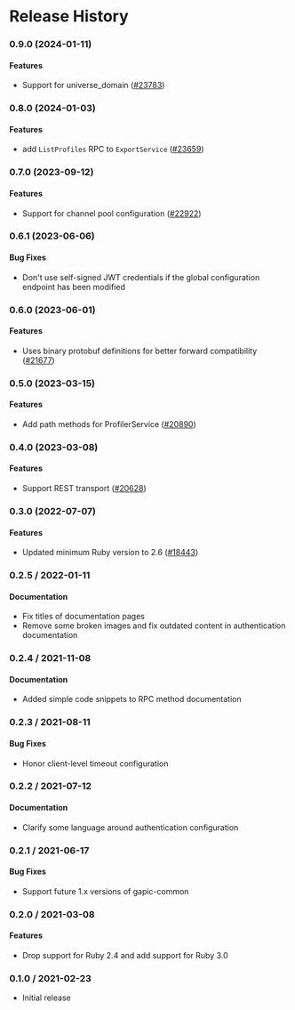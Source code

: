 # Release History

### 0.9.0 (2024-01-11)

#### Features

* Support for universe_domain ([#23783](https://github.com/googleapis/google-cloud-ruby/issues/23783)) 

### 0.8.0 (2024-01-03)

#### Features

* add `ListProfiles` RPC to `ExportService` ([#23659](https://github.com/googleapis/google-cloud-ruby/issues/23659)) 

### 0.7.0 (2023-09-12)

#### Features

* Support for channel pool configuration ([#22922](https://github.com/googleapis/google-cloud-ruby/issues/22922)) 

### 0.6.1 (2023-06-06)

#### Bug Fixes

* Don't use self-signed JWT credentials if the global configuration endpoint has been modified 

### 0.6.0 (2023-06-01)

#### Features

* Uses binary protobuf definitions for better forward compatibility ([#21677](https://github.com/googleapis/google-cloud-ruby/issues/21677)) 

### 0.5.0 (2023-03-15)

#### Features

* Add path methods for ProfilerService ([#20890](https://github.com/googleapis/google-cloud-ruby/issues/20890)) 

### 0.4.0 (2023-03-08)

#### Features

* Support REST transport ([#20628](https://github.com/googleapis/google-cloud-ruby/issues/20628)) 

### 0.3.0 (2022-07-07)

#### Features

* Updated minimum Ruby version to 2.6 ([#18443](https://github.com/googleapis/google-cloud-ruby/issues/18443)) 

### 0.2.5 / 2022-01-11

#### Documentation

* Fix titles of documentation pages
* Remove some broken images and fix outdated content in authentication documentation

### 0.2.4 / 2021-11-08

#### Documentation

* Added simple code snippets to RPC method documentation

### 0.2.3 / 2021-08-11

#### Bug Fixes

* Honor client-level timeout configuration

### 0.2.2 / 2021-07-12

#### Documentation

* Clarify some language around authentication configuration

### 0.2.1 / 2021-06-17

#### Bug Fixes

* Support future 1.x versions of gapic-common

### 0.2.0 / 2021-03-08

#### Features

* Drop support for Ruby 2.4 and add support for Ruby 3.0

### 0.1.0 / 2021-02-23

* Initial release
